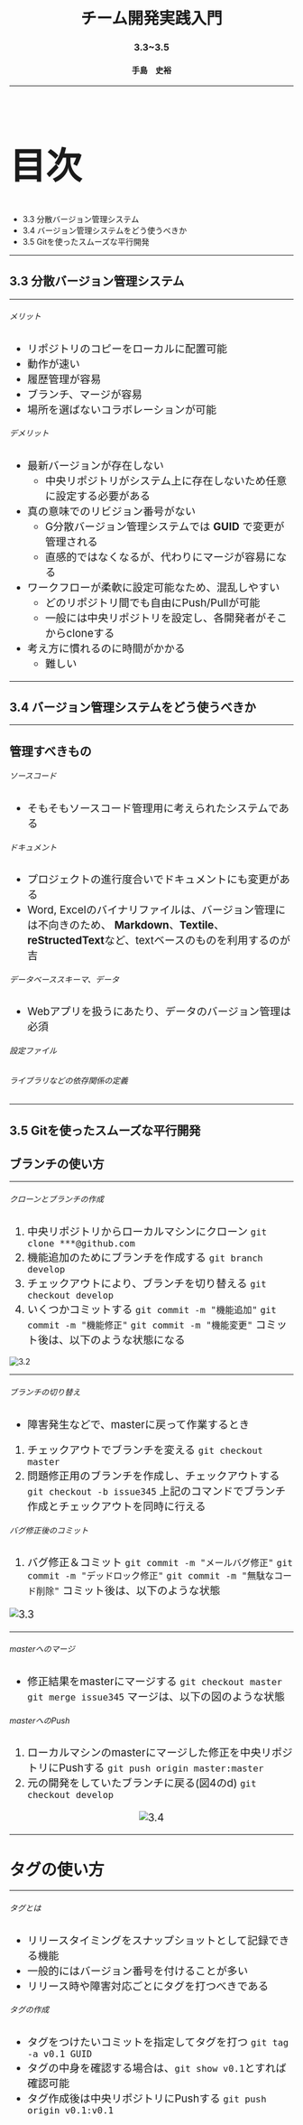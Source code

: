 <!-- $theme: gaia -->

# <div style="text-align: center;">チーム開発実践入門</div>

### <div style="text-align: center;">3.3~3.5</div>

#### <div style="text-align: center;">手島　史裕</div>

---
<div style="font-size: 24pt">

# 目次
</div>

* 3.3 分散バージョン管理システム
* 3.4 バージョン管理システムをどう使うべきか
* 3.5 Gitを使ったスムーズな平行開発

---
## 3.3 分散バージョン管理システム
---

###### メリット
<div style="font-size: 14pt">

* リポジトリのコピーをローカルに配置可能
* 動作が速い
* 履歴管理が容易
* ブランチ、マージが容易
* 場所を選ばないコラボレーションが可能

</div>
	
###### デメリット
<div style="font-size: 14pt">

* 最新バージョンが存在しない
	* 中央リポジトリがシステム上に存在しないため任意に設定する必要がある
* 真の意味でのリビジョン番号がない
	* G分散バージョン管理システムでは **GUID** で変更が管理される
	* 直感的ではなくなるが、代わりにマージが容易になる
* ワークフローが柔軟に設定可能なため、混乱しやすい
	* どのリポジトリ間でも自由にPush/Pullが可能
	* 一般には中央リポジトリを設定し、各開発者がそこからcloneする
* 考え方に慣れるのに時間がかかる
	* 難しい

</div>

---
## 3.4 バージョン管理システムをどう使うべきか

---
## 管理すべきもの
###### ソースコード
<div style="font-size: 14pt">

* そもそもソースコード管理用に考えられたシステムである
</div>

###### ドキュメント
<div style="font-size: 14pt">

* プロジェクトの進行度合いでドキュメントにも変更がある
* Word, Excelのバイナリファイルは、バージョン管理には不向きのため、
**Markdown**、**Textile**、**reStructedText**など、textベースのものを利用するのが吉

</div>

###### データベーススキーマ、データ
<div style="font-size: 14pt">

* Webアプリを扱うにあたり、データのバージョン管理は必須
</div>

###### 設定ファイル
###### ライブラリなどの依存関係の定義

---
## 3.5 Gitを使ったスムーズな平行開発
## ブランチの使い方
---
###### クローンとブランチの作成
<div style="font-size: 14pt">

1. 中央リポジトリからローカルマシンにクローン
`git clone ***@github.com`
2. 機能追加のためにブランチを作成する
`git branch develop`
3. チェックアウトにより、ブランチを切り替える
`git checkout develop`
4. いくつかコミットする
`git commit -m "機能追加"`
`git commit -m "機能修正"`
`git commit -m "機能変更"`
コミット後は、以下のような状態になる
</div>

![3.2](image/3.2.jpg)

---
###### ブランチの切り替え
<div style="font-size: 14pt">

* 障害発生などで、masterに戻って作業するとき

1. チェックアウトでブランチを変える
`git checkout master`
2. 問題修正用のブランチを作成し、チェックアウトする
`git checkout -b issue345`
上記のコマンドでブランチ作成とチェックアウトを同時に行える
</div>

###### バグ修正後のコミット
<div style="font-size: 14pt">

1. バグ修正＆コミット
`git commit -m "メールバグ修正"`
`git commit -m "デッドロック修正"`
`git commit -m "無駄なコード削除"`
コミット後は、以下のような状態

![3.3](image/3.3.jpg)
</div>

---
###### masterへのマージ
<div style="font-size: 14pt">

* 修正結果をmasterにマージする
	`git checkout master`
    `git merge issue345`
    マージは、以下の図のような状態
</div>

###### masterへのPush
<div style="font-size: 14pt">

1. ローカルマシンのmasterにマージした修正を中央リポジトリにPushする
`git push origin master:master`
2. 元の開発をしていたブランチに戻る(図4のd)
`git checkout develop`

<div style="text-align: center;">

![3.4](image/3.4.jpg)
</div>
</div>

---
# タグの使い方
---

###### タグとは
<div style="font-size: 14pt">

* リリースタイミングをスナップショットとして記録できる機能
* 一般的にはバージョン番号を付けることが多い
* リリース時や障害対応ごとにタグを打つべきである
</div>

###### タグの作成
<div style="font-size: 14pt">

* タグをつけたいコミットを指定してタグを打つ
`git tag -a v0.1 GUID`
* タグの中身を確認する場合は、`git show v0.1`とすれば確認可能
* タグ作成後は中央リポジトリにPushする
`git push origin v0.1:v0.1`

</div>
